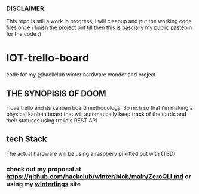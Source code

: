 ### DISCLAIMER
This repo is still a work in progress, i will cleanup and put the working code files once i finish the project but till then
this is bascially my public pastebin for the code :)

# IOT-trello-board
code for my @hackclub winter hardware wonderland project

## THE SYNOPISIS OF DOOM

I love trello and its kanban board methodology. So mch so that i'm making a physical kanban board that will automatically keep track of the cards and their statuses using trello's REST API

## tech Stack

The actual hardware will be using a raspbery pi kitted out with (TBD)

### check out my proposal at https://github.com/hackclub/winter/blob/main/ZeroQLi.md or using my [winterlings](https://winterlings.dino.icu/p/ZeroQLi) site

